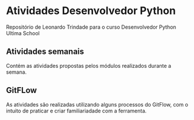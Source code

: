 Atividades Desenvolvedor Python
===============================

Repositório de Leonardo Trindade para o curso Desenvolvedor Python Ultima School

Atividades semanais
-------------------

Contém as atividades propostas pelos módulos realizados durante a semana.

GitFLow
-------

As atividades são realizadas utilizando alguns processos do GitFlow, com o intuito de praticar e criar familiariadade com a ferramenta.